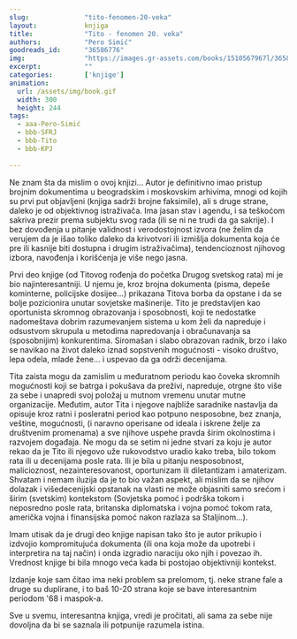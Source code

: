 ```yaml
---
slug:              "tito-fenomen-20-veka"
layout:            knjiga
title:             "Tito - fenomen 20. veka"
authors:           "Pero Simić"
goodreads_id:      "36586776"
img:               "https://images.gr-assets.com/books/1510567967l/36586776.jpg"
excerpt:           ""
categories:        ['knjige']
animation:
  url: /assets/img/book.gif
  width: 300
  height: 244
tags:
  - aaa-Pero-Simić
  - bbb-SFRJ
  - bbb-Tito
  - bbb-KPJ
  
---
```


Ne znam šta da mislim o ovoj knjizi... Autor je definitivno imao pristup brojnim dokumentima u beogradskim i moskovskim 
arhivima, mnogi od kojih su prvi put objavljeni (knjiga sadrži brojne faksimile), ali s druge strane, daleko je od 
objektivnog istraživača. Ima jasan stav i agendu, i sa teškoćom sakriva prezir prema subjektu svog rada (ili se ni ne 
trudi da ga sakrije). I bez dovođenja u pitanje validnost i verodostojnost izvora (ne želim da verujem da je išao toliko 
daleko da krivotvori ili izmišlja dokumenta koja će pre ili kasnije biti dostupna i drugim istraživačima), tendencioznost 
njihovog izbora, navođenja i korišćenja je više nego jasna.

Prvi deo knjige (od Titovog rođenja do početka Drugog svetskog rata) mi je bio najinteresantniji. U njemu je, kroz 
brojna dokumenta (pisma, depeše kominterne, policijske dosijee...) prikazana Titova borba da opstane i da se bolje 
pozicionira unutar sovjetske mašinerije. Tito je predstavljen kao oportunista skromnog obrazovanja i sposobnosti, koji 
te nedostatke nadomeštava dobrim razumevanjem sistema u kom želi da napreduje i odsustvom skrupula u metodima 
napredovanja i obračunavanja sa (sposobnijim) konkurentima. Siromašan i slabo obrazovan radnik, brzo i lako se navikao 
na život daleko iznad sopstvenih mogućnosti - visoko društvo, lepa odela, mlade žene... i uspevao da ga održi decenijama.

Tita zaista mogu da zamislim u međuratnom periodu kao čoveka skromnih mogućnosti koji se batrga i pokušava da preživi, 
napreduje, otrgne što više za sebe i unapredi svoj položaj u mutnom vremenu unutar mutne organizacije. Međutim, autor 
Tita i njegove najbliže saradnike nastavlja da opisuje kroz ratni i posleratni period kao potpuno nesposobne, bez znanja, 
veštine, mogućnosti, (i naravno operisane od ideala i iskrene želje za društvenim promenama) a sve njihove uspehe pravda 
širim okolnostima i razvojem događaja. Ne mogu da se setim ni jedne stvari za koju je autor rekao da je Tito ili njegovo 
uže rukovodstvo uradio kako treba, bilo tokom rata ili u decenijama posle rata. Ili je bila u pitanju nesposobnost, 
malicioznost, nezainteresovanost, oportunizam ili diletantizam i amaterizam. Shvatam i nemam iluzija da je to bio važan 
aspekt, ali mislim da se njihov dolazak i višedecenijski opstanak na vlasti ne može objasniti samo srećom i širim 
(svetskim) kontekstom (Sovjetska pomoć i podrška tokom i neposredno posle rata, britanska diplomatska i vojna pomoć 
tokom rata, američka vojna i finansijska pomoć nakon razlaza sa Staljinom...).

Imam utisak da je drugi deo knjige napisan tako što je autor prikupio i izdvojio kompromitujuća dokumenta (ili ona koja 
može da upotrebi i interpretira na taj način) i onda izgradio naraciju oko njih i povezao ih. Vrednost knjige bi bila 
mnogo veća kada bi postojao objektivniji kontekst.


Izdanje koje sam čitao ima neki problem sa prelomom, tj. neke strane fale a druge su duplirane, i to baš 10-20 strana 
koje se bave interesantnim periodom '68 i maspok-a.


Sve u svemu, interesantna knjiga, vredi je pročitati, ali sama za sebe nije dovoljna da bi se saznala ili potpunije 
razumela istina.